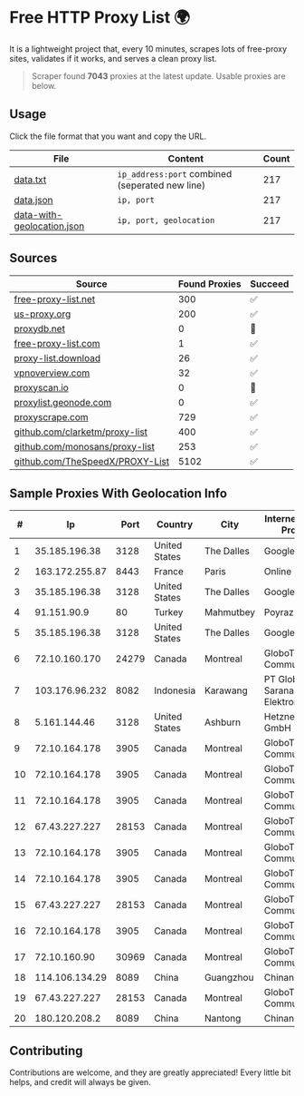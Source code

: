 
# Free HTTP Proxy List 🌍

It is a lightweight project that, every 10 minutes, scrapes lots of free-proxy sites, validates if it works, and serves a clean proxy list.


> Scraper found **7043** proxies at the latest update. Usable proxies are below.

## Usage

Click the file format that you want and copy the URL.


|File|Content|Count|
|----|-------|-----|
|[data.txt](https://raw.githubusercontent.com/themiralay/Proxy-List-World/master/data.txt)|`ip_address:port` combined (seperated new line)|217|
|[data.json](https://raw.githubusercontent.com/themiralay/Proxy-List-World/master/data.json)|`ip, port`|217|
|[data-with-geolocation.json](https://raw.githubusercontent.com/themiralay/Proxy-List-World/master/data-with-geolocation.json)|`ip, port, geolocation`|217|

## Sources

|Source|Found Proxies|Succeed|
|------|-------------|-------|
|[free-proxy-list.net](https://free-proxy-list.net)|300|✅|
|[us-proxy.org](https://www.us-proxy.org)|200|✅|
|[proxydb.net](http://proxydb.net)|0|🚫|
|[free-proxy-list.com](https://free-proxy-list.com/?page=&port=&type%5B%5D=http&type%5B%5D=https&up_time=0&search=Search)|1|✅|
|[proxy-list.download](https://www.proxy-list.download/HTTP)|26|✅|
|[vpnoverview.com](https://vpnoverview.com/privacy/anonymous-browsing/free-proxy-servers)|32|✅|
|[proxyscan.io](https://www.proxyscan.io)|0|🚫|
|[proxylist.geonode.com](https://proxylist.geonode.com/api/proxy-list?limit=300&page=1&sort_by=lastChecked&sort_type=desc&protocols=http,https)|0|✅|
|[proxyscrape.com](https://api.proxyscrape.com/v2/?request=displayproxies&protocol=http&timeout=10000&country=all&ssl=all&anonymity=all)|729|✅|
|[github.com/clarketm/proxy-list](https://raw.githubusercontent.com/clarketm/proxy-list/master/proxy-list-raw.txt)|400|✅|
|[github.com/monosans/proxy-list](https://raw.githubusercontent.com/monosans/proxy-list/main/proxies/http.txt)|253|✅|
|[github.com/TheSpeedX/PROXY-List](https://raw.githubusercontent.com/TheSpeedX/PROXY-List/master/http.txt)|5102|✅|


## Sample Proxies With Geolocation Info

|#|Ip|Port|Country|City|Internet Service Provider|
|-|--|----|-------|----|-------------------------|
|1|35.185.196.38|3128|United States|The Dalles|Google LLC|
|2|163.172.255.87|8443|France|Paris|Online S.A.S.|
|3|35.185.196.38|3128|United States|The Dalles|Google LLC|
|4|91.151.90.9|80|Turkey|Mahmutbey|Poyraz Hosting|
|5|35.185.196.38|3128|United States|The Dalles|Google LLC|
|6|72.10.160.170|24279|Canada|Montreal|GloboTech Communications|
|7|103.176.96.232|8082|Indonesia|Karawang|PT Global Sarana Elektronika|
|8|5.161.144.46|3128|United States|Ashburn|Hetzner Online GmbH|
|9|72.10.164.178|3905|Canada|Montreal|GloboTech Communications|
|10|72.10.164.178|3905|Canada|Montreal|GloboTech Communications|
|11|72.10.164.178|3905|Canada|Montreal|GloboTech Communications|
|12|67.43.227.227|28153|Canada|Montreal|GloboTech Communications|
|13|72.10.164.178|3905|Canada|Montreal|GloboTech Communications|
|14|72.10.164.178|3905|Canada|Montreal|GloboTech Communications|
|15|67.43.227.227|28153|Canada|Montreal|GloboTech Communications|
|16|72.10.164.178|3905|Canada|Montreal|GloboTech Communications|
|17|72.10.160.90|30969|Canada|Montreal|GloboTech Communications|
|18|114.106.134.29|8089|China|Guangzhou|Chinanet|
|19|67.43.227.227|28153|Canada|Montreal|GloboTech Communications|
|20|180.120.208.2|8089|China|Nantong|Chinanet|



## Contributing

Contributions are welcome, and they are greatly appreciated! Every
little bit helps, and credit will always be given.

